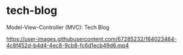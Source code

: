 # tech-blog
Model-View-Controller (MVC): Tech Blog






https://user-images.githubusercontent.com/67285232/164023464-4c8f452d-b4d4-4ec8-9cb8-fc6d1ecb49d6.mp4

